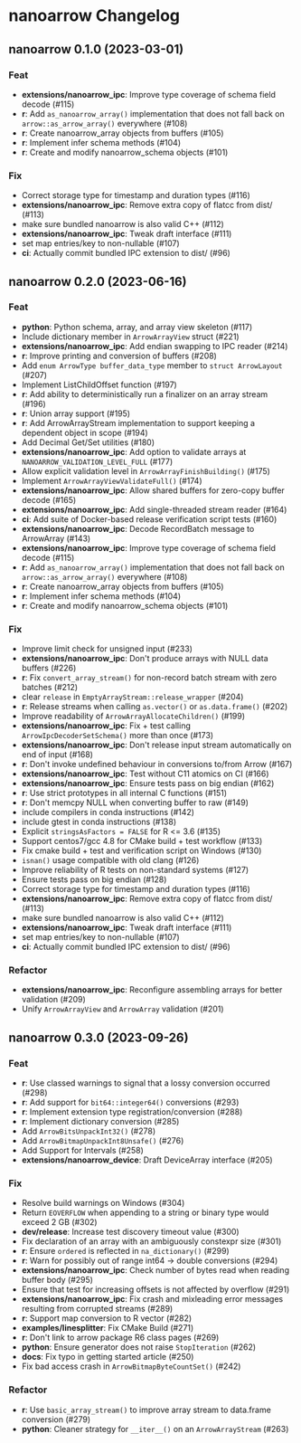 <!---
  Licensed to the Apache Software Foundation (ASF) under one
  or more contributor license agreements.  See the NOTICE file
  distributed with this work for additional information
  regarding copyright ownership.  The ASF licenses this file
  to you under the Apache License, Version 2.0 (the
  "License"); you may not use this file except in compliance
  with the License.  You may obtain a copy of the License at

    http://www.apache.org/licenses/LICENSE-2.0

  Unless required by applicable law or agreed to in writing,
  software distributed under the License is distributed on an
  "AS IS" BASIS, WITHOUT WARRANTIES OR CONDITIONS OF ANY
  KIND, either express or implied.  See the License for the
  specific language governing permissions and limitations
  under the License.
-->

# nanoarrow Changelog

## nanoarrow 0.1.0 (2023-03-01)

### Feat

- **extensions/nanoarrow_ipc**: Improve type coverage of schema field decode (#115)
- **r**: Add `as_nanoarrow_array()` implementation that does not fall back on `arrow::as_arrow_array()` everywhere (#108)
- **r**: Create nanoarrow_array objects from buffers (#105)
- **r**: Implement infer schema methods (#104)
- **r**: Create and modify nanoarrow_schema objects (#101)

### Fix

- Correct storage type for timestamp and duration types (#116)
- **extensions/nanoarrow_ipc**: Remove extra copy of flatcc from dist/ (#113)
- make sure bundled nanoarrow is also valid C++ (#112)
- **extensions/nanoarrow_ipc**: Tweak draft interface (#111)
- set map entries/key to non-nullable (#107)
- **ci**: Actually commit bundled IPC extension to dist/ (#96)

## nanoarrow 0.2.0 (2023-06-16)

### Feat

- **python**: Python schema, array, and array view skeleton (#117)
- Include dictionary member in `ArrowArrayView` struct (#221)
- **extensions/nanoarrow_ipc**: Add endian swapping to IPC reader (#214)
- **r**: Improve printing and conversion of buffers (#208)
- Add `enum ArrowType buffer_data_type` member to `struct ArrowLayout` (#207)
- Implement ListChildOffset function (#197)
- **r**: Add ability to deterministically run a finalizer on an array stream (#196)
- **r**: Union array support (#195)
- **r**: Add ArrowArrayStream implementation to support keeping a dependent object in scope (#194)
- Add Decimal Get/Set utilities (#180)
- **extensions/nanoarrow_ipc**: Add option to validate arrays at `NANOARROW_VALIDATION_LEVEL_FULL` (#177)
- Allow explicit validation level in `ArrowArrayFinishBuilding()` (#175)
- Implement `ArrowArrayViewValidateFull()` (#174)
- **extensions/nanoarrow_ipc**: Allow shared buffers for zero-copy buffer decode (#165)
- **extensions/nanoarrow_ipc**: Add single-threaded stream reader (#164)
- **ci**: Add suite of Docker-based release verification script tests (#160)
- **extensions/nanoarrow_ipc**: Decode RecordBatch message to ArrowArray (#143)
- **extensions/nanoarrow_ipc**: Improve type coverage of schema field decode (#115)
- **r**: Add `as_nanoarrow_array()` implementation that does not fall back on `arrow::as_arrow_array()` everywhere (#108)
- **r**: Create nanoarrow_array objects from buffers (#105)
- **r**: Implement infer schema methods (#104)
- **r**: Create and modify nanoarrow_schema objects (#101)

### Fix

- Improve limit check for unsigned input (#233)
- **extensions/nanoarrow_ipc**: Don't produce arrays with NULL data buffers (#226)
- **r**: Fix `convert_array_stream()` for non-record batch stream with zero batches (#212)
- clear `release` in `EmptyArrayStream::release_wrapper` (#204)
- **r**: Release streams when calling `as.vector()` or `as.data.frame()` (#202)
- Improve readability of `ArrowArrayAllocateChildren()` (#199)
- **extensions/nanoarrow_ipc**: Fix + test calling `ArrowIpcDecoderSetSchema()` more than once (#173)
- **extensions/nanoarrow_ipc**: Don't release input stream automatically on end of input (#168)
- **r**: Don't invoke undefined behaviour in conversions to/from Arrow (#167)
- **extensions/nanoarrow_ipc**: Test without C11 atomics on CI (#166)
- **extensions/nanoarrow_ipc**: Ensure tests pass on big endian (#162)
- **r**: Use strict prototypes in all internal C functions (#151)
- **r**: Don't memcpy NULL when converting buffer to raw (#149)
- include compilers in conda instructions (#142)
- include gtest in conda instructions (#138)
- Explicit `stringsAsFactors = FALSE` for R <= 3.6 (#135)
- Support centos7/gcc 4.8 for CMake build + test workflow (#133)
- Fix cmake build + test and verification script on Windows (#130)
- `isnan()` usage compatible with old clang (#126)
- Improve reliability of R tests on non-standard systems (#127)
- Ensure tests pass on big endian (#128)
- Correct storage type for timestamp and duration types (#116)
- **extensions/nanoarrow_ipc**: Remove extra copy of flatcc from dist/ (#113)
- make sure bundled nanoarrow is also valid C++ (#112)
- **extensions/nanoarrow_ipc**: Tweak draft interface (#111)
- set map entries/key to non-nullable (#107)
- **ci**: Actually commit bundled IPC extension to dist/ (#96)

### Refactor

- **extensions/nanoarrow_ipc**: Reconfigure assembling arrays for better validation (#209)
- Unify `ArrowArrayView` and `ArrowArray` validation (#201)

## nanoarrow 0.3.0 (2023-09-26)

### Feat

- **r**: Use classed warnings to signal that a lossy conversion occurred (#298)
- **r**: Add support for `bit64::integer64()` conversions (#293)
- **r**: Implement extension type registration/conversion  (#288)
- **r**: Implement dictionary conversion (#285)
- Add `ArrowBitsUnpackInt32()` (#278)
- Add `ArrowBitmapUnpackInt8Unsafe()` (#276)
- Add Support for Intervals (#258)
- **extensions/nanoarrow_device**: Draft DeviceArray interface (#205)

### Fix

- Resolve build warnings on Windows (#304)
- Return `EOVERFLOW` when appending to a string or binary type would exceed 2 GB (#302)
- **dev/release**: Increase test discovery timeout value (#300)
- Fix declaration of an array with an ambiguously constexpr size (#301)
- **r**: Ensure `ordered` is reflected in `na_dictionary()` (#299)
- **r**: Warn for possibly out of range int64 -> double conversions (#294)
- **extensions/nanoarrow_ipc**: Check number of bytes read when reading buffer body (#295)
- Ensure that test for increasing offsets is not affected by overflow (#291)
- **extensions/nanoarrow_ipc**: Fix crash and mixleading error messages resulting from corrupted streams (#289)
- **r**: Support map conversion to R vector (#282)
- **examples/linesplitter**: Fix CMake Build (#271)
- **r**: Don't link to arrow package R6 class pages (#269)
- **python**: Ensure generator does not raise `StopIteration` (#262)
- **docs**: Fix typo in getting started article (#250)
- Fix bad access crash in `ArrowBitmapByteCountSet()` (#242)

### Refactor

- **r**: Use `basic_array_stream()` to improve array stream to data.frame conversion (#279)
- **python**: Cleaner strategy for `__iter__()` on an `ArrowArrayStream` (#263)
